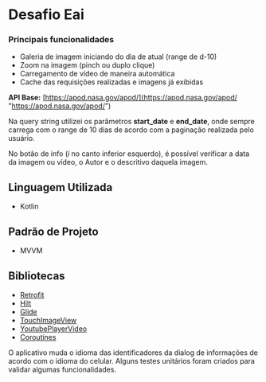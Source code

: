 # Desafio Eai

### Principais funcionalidades

- Galeria de imagem iniciando do dia de atual (range de d-10)
- Zoom na imagem (pinch ou duplo clique)
- Carregamento de vídeo de maneira automática
- Cache das requisições realizadas e imagens já exibidas

**API Base:** [https://apod.nasa.gov/apod/](https://apod.nasa.gov/apod/ "https://apod.nasa.gov/apod/")

Na query string utilizei os parâmetros **start_date** e **end_date**, onde sempre carrega com o range de 10 dias de acordo com a paginação realizada pelo usuário.

No botão de info (*i* no canto inferior esquerdo), é possível verificar a data da imagem ou vídeo, o Autor e o descritivo daquela imagem.

## Linguagem Utilizada

- Kotlin

## Padrão de Projeto

- MVVM

## Bibliotecas

- [Retrofit]
- [Hilt]
- [Glide]
- [TouchImageView]
- [YoutubePlayerVideo]
- [Coroutines]

O aplicativo muda o idioma das identificadores da dialog de informações de acordo com o idioma do celular.
Alguns testes unitários foram criados para validar algumas funcionalidades.

[Retrofit]: <https://square.github.io/retrofit>
[Hilt]: <https://developer.android.com/training/dependency-injection/hilt-android?hl=pt-br>
[Glide]: <https://bumptech.github.io/glide>
[TouchImageView]: <https://github.com/MikeOrtiz/TouchImageView>
[YoutubePlayerVideo]: <https://github.com/PierfrancescoSoffritti/android-youtube-player>
[Coroutines]: <https://developer.android.com/kotlin/coroutines>